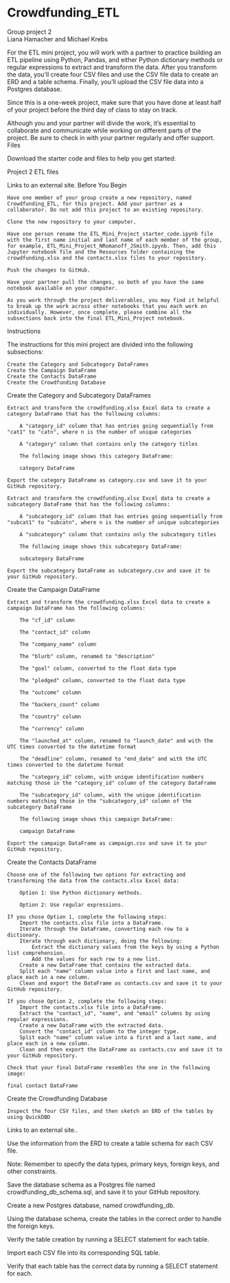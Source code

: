 # Crowdfunding_ETL  
Group project 2  
Liana Hamacher and Michael Krebs

For the ETL mini project, you will work with a partner to practice building an ETL pipeline using Python, Pandas, and either Python dictionary methods or regular expressions to extract and transform the data. After you transform the data, you'll create four CSV files and use the CSV file data to create an ERD and a table schema. Finally, you’ll upload the CSV file data into a Postgres database.

Since this is a one-week project, make sure that you have done at least half of your project before the third day of class to stay on track.

Although you and your partner will divide the work, it’s essential to collaborate and communicate while working on different parts of the project. Be sure to check in with your partner regularly and offer support.
Files

Download the starter code and files to help you get started:

Project 2 ETL files

Links to an external site.
Before You Begin

    Have one member of your group create a new repository, named Crowdfunding_ETL, for this project. Add your partner as a collaborator. Do not add this project to an existing repository.

    Clone the new repository to your computer.

    Have one person rename the ETL_Mini_Project_starter_code.ipynb file with the first name initial and last name of each member of the group, for example, ETL_Mini_Project_NRomanoff_JSmith.ipynb. Then, add this Jupyter notebook file and the Resources folder containing the crowdfunding.xlsx and the contacts.xlsx files to your repository.

    Push the changes to GitHub.

    Have your partner pull the changes, so both of you have the same notebook available on your computer.

    As you work through the project deliverables, you may find it helpful to break up the work across other notebooks that you each work on individually. However, once complete, please combine all the subsections back into the final ETL_Mini_Project notebook.

Instructions

The instructions for this mini project are divided into the following subsections:

    Create the Category and Subcategory DataFrames
    Create the Campaign DataFrame
    Create the Contacts DataFrame
    Create the Crowdfunding Database

Create the Category and Subcategory DataFrames

    Extract and transform the crowdfunding.xlsx Excel data to create a category DataFrame that has the following columns:

        A "category_id" column that has entries going sequentially from "cat1" to "catn", where n is the number of unique categories

        A "category" column that contains only the category titles

        The following image shows this category DataFrame:

        category DataFrame

    Export the category DataFrame as category.csv and save it to your GitHub repository.

    Extract and transform the crowdfunding.xlsx Excel data to create a subcategory DataFrame that has the following columns:

        A "subcategory_id" column that has entries going sequentially from "subcat1" to "subcatn", where n is the number of unique subcategories

        A "subcategory" column that contains only the subcategory titles

        The following image shows this subcategory DataFrame:

        subcategory DataFrame

    Export the subcategory DataFrame as subcategory.csv and save it to your GitHub repository.

Create the Campaign DataFrame

    Extract and transform the crowdfunding.xlsx Excel data to create a campaign DataFrame has the following columns:

        The "cf_id" column

        The "contact_id" column

        The "company_name" column

        The "blurb" column, renamed to "description"

        The "goal" column, converted to the float data type

        The "pledged" column, converted to the float data type

        The "outcome" column

        The "backers_count" column

        The "country" column

        The "currency" column

        The "launched_at" column, renamed to "launch_date" and with the UTC times converted to the datetime format

        The "deadline" column, renamed to "end_date" and with the UTC times converted to the datetime format

        The "category_id" column, with unique identification numbers matching those in the "category_id" column of the category DataFrame

        The "subcategory_id" column, with the unique identification numbers matching those in the "subcategory_id" column of the subcategory DataFrame

        The following image shows this campaign DataFrame:

        campaign DataFrame

    Export the campaign DataFrame as campaign.csv and save it to your GitHub repository.

Create the Contacts DataFrame

    Choose one of the following two options for extracting and transforming the data from the contacts.xlsx Excel data:

        Option 1: Use Python dictionary methods.

        Option 2: Use regular expressions.

    If you chose Option 1, complete the following steps:
        Import the contacts.xlsx file into a DataFrame.
        Iterate through the DataFrame, converting each row to a dictionary.
        Iterate through each dictionary, doing the following:
            Extract the dictionary values from the keys by using a Python list comprehension.
            Add the values for each row to a new list.
        Create a new DataFrame that contains the extracted data.
        Split each "name" column value into a first and last name, and place each in a new column.
        Clean and export the DataFrame as contacts.csv and save it to your GitHub repository.

    If you chose Option 2, complete the following steps:
        Import the contacts.xlsx file into a DataFrame.
        Extract the "contact_id", "name", and "email" columns by using regular expressions.
        Create a new DataFrame with the extracted data.
        Convert the "contact_id" column to the integer type.
        Split each "name" column value into a first and a last name, and place each in a new column.
        Clean and then export the DataFrame as contacts.csv and save it to your GitHub repository.

    Check that your final DataFrame resembles the one in the following image:

    final contact DataFrame

Create the Crowdfunding Database

    Inspect the four CSV files, and then sketch an ERD of the tables by using QuickDBD 

Links to an external site..

Use the information from the ERD to create a table schema for each CSV file.

Note: Remember to specify the data types, primary keys, foreign keys, and other constraints.

Save the database schema as a Postgres file named crowdfunding_db_schema.sql, and save it to your GitHub repository.

Create a new Postgres database, named crowdfunding_db.

Using the database schema, create the tables in the correct order to handle the foreign keys.

Verify the table creation by running a SELECT statement for each table.

Import each CSV file into its corresponding SQL table.

Verify that each table has the correct data by running a SELECT statement for each.

